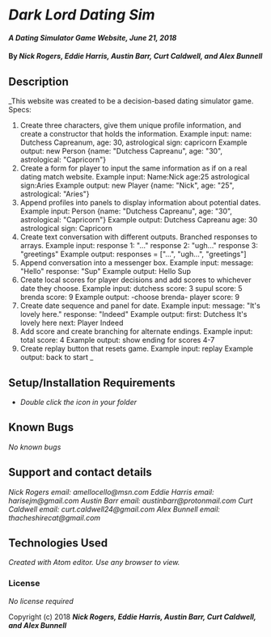 # _Dark Lord Dating Sim_

#### _A Dating Simulator Game Website, June 21, 2018_

#### By _**Nick Rogers, Eddie Harris, Austin Barr, Curt Caldwell, and Alex Bunnell**_

## Description

_This website was created to be a decision-based dating simulator game.
Specs:
1. Create three characters, give them unique profile information, and create a constructor that holds the information.
  Example input: name: Dutchess Capreanum, age: 30, astrological sign: capricorn
  Example output: new Person {name: "Dutchess Capreanu", age: "30", astrological: "Capricorn"}
2. Create a form for player to input the same information as if on a real dating match website.
  Example input: Name:Nick  age:25  astrological sign:Aries
  Example output: new Player {name: "Nick", age: "25", astrological: "Aries"}
3. Append profiles into panels to display information about potential dates.
  Example input: Person {name: "Dutchess Capreanu", age: "30", astrological: "Capricorn"}
  Example output:   Dutchess Capreanu
                    age: 30
                    astrological sign: Capricorn
4. Create text conversation with different outputs.  Branched responses to arrays.
  Example input: response 1: "..." response 2: "ugh..." response 3: "greetings"
  Example output: responses = ["...", "ugh...", "greetings"]
5. Append conversation into a messenger box.
  Example input: message: "Hello" response: "Sup"
  Example output:       Hello
                  Sup
6. Create local scores for player decisions and add scores to whichever date they choose.
  Example input: dutchess score: 3 supul score: 5 brenda score: 9
  Example output: -choose brenda- player score: 9
7. Create date sequence and panel for date.
  Example input: message: "It's lovely here." response: "Indeed"
  Example output:   first: Dutchess
                      It's lovely here
                    next: Player
                        Indeed
8. Add score and create branching for alternate endings.
  Example input: total score: 4
  Example output: show ending for scores 4-7
9. Create replay button that resets game.
  Example input: replay
  Example output: back to start
_

## Setup/Installation Requirements

* _Double click the icon in your folder_

## Known Bugs

_No known bugs_

## Support and contact details

_Nick Rogers email: amellocello@msn.com_
_Eddie Harris email: harisejm@gmail.com_
_Austin Barr email: austinbarr@protonmail.com_
_Curt Caldwell email: curt.caldwell24@gmail.com_
_Alex Bunnell email: thacheshirecat@gmail.com_

## Technologies Used

_Created with Atom editor.  Use any browser to view._

### License

*No license required*

Copyright (c) 2018 **_Nick Rogers, Eddie Harris, Austin Barr, Curt Caldwell, and Alex Bunnell_**
